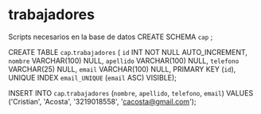 # trabajadores
Scripts necesarios en la base de datos
CREATE SCHEMA `cap` ;

CREATE TABLE `cap`.`trabajadores` (
  `id` INT NOT NULL AUTO_INCREMENT,
  `nombre` VARCHAR(100) NULL,
  `apellido` VARCHAR(100) NULL,
  `telefono` VARCHAR(25) NULL,
  `email` VARCHAR(100) NULL,
  PRIMARY KEY (`id`),
  UNIQUE INDEX `email_UNIQUE` (`email` ASC) VISIBLE);

INSERT INTO `cap`.`trabajadores` (`nombre`, `apellido`, `telefono`, `email`) VALUES ('Cristian', 'Acosta', '3219018558', 'cacosta@gmail.com');
